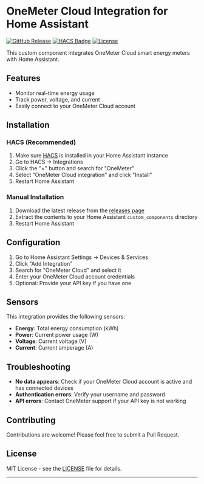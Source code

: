 # OneMeter Cloud Integration for Home Assistant

[![GitHub Release][releases-shield]][releases]
[![HACS Badge](https://img.shields.io/badge/HACS-Default-orange.svg)](https://github.com/hacs/integration)
[![License][license-shield]](LICENSE)

This custom component integrates OneMeter Cloud smart energy meters with Home Assistant.

## Features

- Monitor real-time energy usage
- Track power, voltage, and current
- Easily connect to your OneMeter Cloud account

## Installation

### HACS (Recommended)

1. Make sure [HACS](https://hacs.xyz/) is installed in your Home Assistant instance
2. Go to HACS → Integrations
3. Click the "+" button and search for "OneMeter"
4. Select "OneMeter Cloud integration" and click "Install"
5. Restart Home Assistant

### Manual Installation

1. Download the latest release from the [releases page](https://github.com/OneMeterCom/hacs-integration/releases)
2. Extract the contents to your Home Assistant `custom_components` directory
3. Restart Home Assistant

## Configuration

1. Go to Home Assistant Settings → Devices & Services
2. Click "Add Integration"
3. Search for "OneMeter Cloud" and select it
4. Enter your OneMeter Cloud account credentials
5. Optional: Provide your API key if you have one

## Sensors

This integration provides the following sensors:

- **Energy**: Total energy consumption (kWh)
- **Power**: Current power usage (W)
- **Voltage**: Current voltage (V)
- **Current**: Current amperage (A)

## Troubleshooting

- **No data appears**: Check if your OneMeter Cloud account is active and has connected devices
- **Authentication errors**: Verify your username and password
- **API errors**: Contact OneMeter support if your API key is not working

## Contributing

Contributions are welcome! Please feel free to submit a Pull Request.

## License

MIT License - see the [LICENSE](LICENSE) file for details.

---

[releases]: https://github.com/OneMeterCom/hacs-integration/releases
[releases-shield]: https://img.shields.io/github/release/OneMeterCom/hacs-integration.svg
[license-shield]: https://img.shields.io/github/license/OneMeterCom/hacs-integration.svg